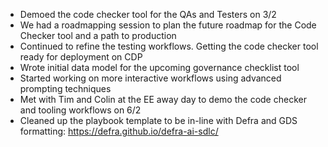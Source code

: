 - Demoed the code checker tool for the QAs and Testers on 3/2
- We had a roadmapping session to plan the future roadmap for the Code Checker tool and a path to production
-  Continued to refine the testing workflows. Getting the code checker tool ready for deployment on CDP
- Wrote initial data model for the upcoming governance checklist tool
- Started working on more interactive workflows using advanced prompting techniques
- Met with Tim and Colin at the EE away day to demo the code checker and tooling workflows on 6/2
- Cleaned up the playbook template to be in-line with Defra and GDS formatting: https://defra.github.io/defra-ai-sdlc/ 